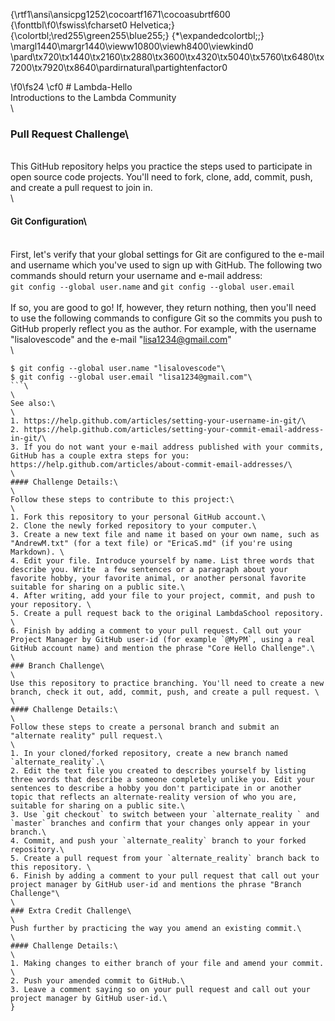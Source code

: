 {\rtf1\ansi\ansicpg1252\cocoartf1671\cocoasubrtf600
{\fonttbl\f0\fswiss\fcharset0 Helvetica;}
{\colortbl;\red255\green255\blue255;}
{\*\expandedcolortbl;;}
\margl1440\margr1440\vieww10800\viewh8400\viewkind0
\pard\tx720\tx1440\tx2160\tx2880\tx3600\tx4320\tx5040\tx5760\tx6480\tx7200\tx7920\tx8640\pardirnatural\partightenfactor0

\f0\fs24 \cf0 # Lambda-Hello\
Introductions to the Lambda Community\
\
### Pull Request Challenge\
\
This GitHub repository helps you practice the steps used to participate in open source code projects. You'll need to fork, clone, add, commit, push, and create a pull request to join in.\
\
#### Git Configuration\
\
First, let's verify that your global settings for Git are configured to the e-mail and username which you've used to sign up with GitHub. The following two commands should return your username and e-mail address:\
`git config --global user.name` and `git config --global user.email`\
\
If so, you are good to go! If, however, they return nothing, then you'll need to use the following commands to configure Git so the commits you push to GitHub properly reflect you as the author. For example, with the username "lisalovescode" and the e-mail "lisa1234@gmail.com"\
\
```\
$ git config --global user.name "lisalovescode"\
$ git config --global user.email "lisa1234@gmail.com"\
```\
\
See also:\
\
1. https://help.github.com/articles/setting-your-username-in-git/\
2. https://help.github.com/articles/setting-your-commit-email-address-in-git/\
3. If you do not want your e-mail address published with your commits, GitHub has a couple extra steps for you: https://help.github.com/articles/about-commit-email-addresses/\
\
#### Challenge Details:\
\
Follow these steps to contribute to this project:\
\
1. Fork this repository to your personal GitHub account.\
2. Clone the newly forked repository to your computer.\
3. Create a new text file and name it based on your own name, such as "AndrewM.txt" (for a text file) or "EricaS.md" (if you're using Markdown). \
4. Edit your file. Introduce yourself by name. List three words that describe you. Write  a few sentences or a paragraph about your favorite hobby, your favorite animal, or another personal favorite suitable for sharing on a public site.\
4. After writing, add your file to your project, commit, and push to your repository. \
5. Create a pull request back to the original LambdaSchool repository. \
6. Finish by adding a comment to your pull request. Call out your Project Manager by GitHub user-id (for example `@MyPM`, using a real GitHub account name) and mention the phrase "Core Hello Challenge".\
\
### Branch Challenge\
\
Use this repository to practice branching. You'll need to create a new branch, check it out, add, commit, push, and create a pull request. \
\
#### Challenge Details:\
\
Follow these steps to create a personal branch and submit an "alternate reality" pull request.\
\
1. In your cloned/forked repository, create a new branch named `alternate_reality`.\
2. Edit the text file you created to describes yourself by listing three words that describe a someone completely unlike you. Edit your sentences to describe a hobby you don't participate in or another topic that reflects an alternate-reality version of who you are, suitable for sharing on a public site.\
3. Use `git checkout` to switch between your `alternate_reality ` and `master` branches and confirm that your changes only appear in your branch.\
4. Commit, and push your `alternate_reality` branch to your forked repository.\
5. Create a pull request from your `alternate_reality` branch back to this repository. \
6. Finish by adding a comment to your pull request that call out your project manager by GitHub user-id and mentions the phrase "Branch Challenge"\
\
### Extra Credit Challenge\
\
Push further by practicing the way you amend an existing commit.\
\
#### Challenge Details:\
\
1. Making changes to either branch of your file and amend your commit. \
2. Push your amended commit to GitHub.\
3. Leave a comment saying so on your pull request and call out your project manager by GitHub user-id.\
}